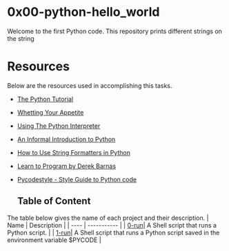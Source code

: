 # 0x00-python-hello_world
Welcome to the first Python code. This repository prints different strings on the string

# Resources
Below are the resources used in accomplishing this tasks.
- [The Python Tutorial](https://intranet.alxswe.com/rltoken/JsFCs_NBzMAR7-XPAZ9BoA)
- [Whetting Your Appetite](https://intranet.alxswe.com/rltoken/kifRlLG2iMX5AZiW8lrCMg)
- [Using The Python Interpreter](https://intranet.alxswe.com/rltoken/RVpfAuagCo9SdfYeoHd6jg)
- [An Informal Introduction to Python](https://intranet.alxswe.com/rltoken/bVps0ZPWq7qVZ7vc-eJGTw)
- [How to Use String Formatters in Python](https://intranet.alxswe.com/rltoken/Ju0J8BxkuPX5yKZctyKfsQ)
- [Learn to Program by Derek Barnas](https://intranet.alxswe.com/rltoken/szBsJ-Qyig_RrImN7RGlOg)
- [Pycodestyle - Style Guide to Python code](https://intranet.alxswe.com/rltoken/tgYt-0zVy1T4sDlE9ohxnA)

  ## Table of Content
The table below gives the name of each project and their description.
  | Name | Description |
| ---- | ----------- |
| [0-run](https://github.com/Pascalchinedu/alx-higher_level_programming/blob/main/0x00-python-hello_world/0-run)| A Shell script that runs a Python script. |
| [1-run](https://github.com/Pascalchinedu/alx-higher_level_programming/blob/main/0x00-python-hello_world/1-run_inline)| A Shell script that runs a Python script saved in the environment variable $PYCODE |

